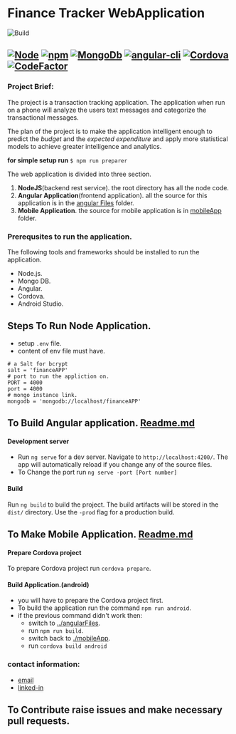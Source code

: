 # Finance Tracker WebApplication
![Build](https://travis-ci.org/Keith3895/financeTracker.svg?branch=master)

[![Node](https://img.shields.io/badge/node-9.6.1-green.svg)](https://nodejs.org/en/) [![npm](https://img.shields.io/badge/npm-5.8.0-red.svg)](https://www.npmjs.com/) [![MongoDb](https://img.shields.io/badge/mongo_DB-3.6.3-green.svg)](https://www.mongodb.org) [![angular-cli](https://img.shields.io/badge/angular_cli-1.7.2-ff0000.svg)](https://angular.io/) [![Cordova](https://img.shields.io/badge/Cordova-8.0.0-ff69b4.svg)](https://cordova.apache.org/)
[![CodeFactor](https://www.codefactor.io/repository/github/keith3895/financetracker/badge)](https://www.codefactor.io/repository/github/keith3895/financetracker)
----
### Project Brief:
The project is a transaction tracking application. The application when run on a phone will analyze the users text messages and categorize the transactional messages. 

The plan of the project is to make the application intelligent enough to predict the *budget* and the *expected expenditure* and apply more statistical models to achieve greater intelligence and analytics.


**for simple setup run** ``$ npm run preparer``

The web application is divided into three section.

1. **NodeJS**(backend rest service). the root directory has all the node code.
2. **Angular Application**(frontend application). all the source for this application is in the [angular Files](./angularFiles) folder.
3. **Mobile Application**. the source for mobile application is in [mobileApp](./mobileApp) folder.

### Prerequsites to run the application.
The following tools and frameworks should be installed to run the application.
- Node.js.
- Mongo DB.
- Angular.
- Cordova.
- Android Studio.
## Steps To Run Node Application.
* setup ``.env`` file.
* content of env file must have.
```
# a Salt for bcrypt
salt = 'financeAPP'
# port to run the appliction on.
PORT = 4000
port = 4000
# mongo instance link.
mongodb = 'mongodb://localhost/financeAPP'
```

## To Build Angular application. [Readme.md](./angularFiles/README.md)

#### Development server

* Run `ng serve` for a dev server. Navigate to `http://localhost:4200/`. The app will automatically reload if you change any of the source files.
* To Change the port run ```ng serve -port [Port number]```

#### Build

Run `ng build` to build the project. The build artifacts will be stored in the `dist/` directory. Use the `-prod` flag for a production build.

## To Make Mobile Application. [Readme.md](./mobileApp/README.md) 

#### Prepare Cordova project
To prepare Cordova project run ```cordova prepare```.

#### Build Application.(android)
* you will have to prepare the Cordova project first.
* To build the application run the command ```npm run android```.
* if the previous command didn't work then:
    * switch to [../angularFiles](../angularFiles).
    * run ```npm run build```.
    * switch back to [./mobileApp](./mobileApp).
    * run ```cordova build android```


### contact information:
* [email](mailto:keith30895@gmail.com)
* [linked-in](https://www.linkedin.com/in/keith-franklin-04b57379/)

## To Contribute raise issues and make necessary pull requests.
